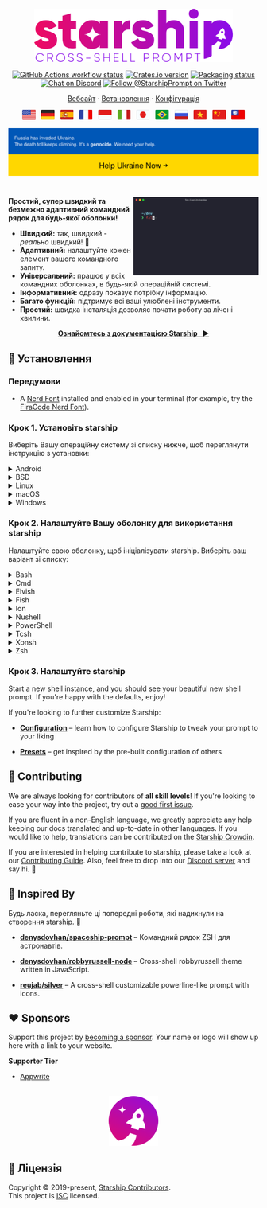 <p align="center">
  <img
    width="400"
    src="https://raw.githubusercontent.com/starship/starship/master/media/logo.png"
    alt="Starship – Cross-shell prompt"
 />
</p>

<p align="center">
  <a href="https://github.com/starship/starship/actions"
    ><img
      src="https://img.shields.io/github/actions/workflow/status/starship/starship/workflow.yml?branch=master&label=workflow&style=flat-square"
      alt="GitHub Actions workflow status"
 /></a>
  <a href="https://crates.io/crates/starship"
    ><img
      src="https://img.shields.io/crates/v/starship?style=flat-square"
      alt="Crates.io version"
 /></a>
  <a href="https://repology.org/project/starship/versions"
    ><img
      src="https://img.shields.io/repology/repositories/starship?label=in%20repositories&style=flat-square"
      alt="Packaging status" /></a
><br />
  <a href="https://discord.gg/starship"
    ><img
      src="https://img.shields.io/discord/567163873606500352?label=discord&logoColor=white&style=flat-square"
      alt="Chat on Discord"
 /></a>
  <a href="https://twitter.com/StarshipPrompt"
    ><img
      src="https://img.shields.io/badge/twitter-@StarshipPrompt-1DA1F3?style=flat-square"
      alt="Follow @StarshipPrompt on Twitter"
 /></a>
</p>

<p align="center">
  <a href="https://starship.rs">Вебсайт</a>
  ·
  <a href="#🚀-installation">Встановлення</a>
  ·
  <a href="https://starship.rs/config/">Конфігурація</a>
</p>

<p align="center">
  <a href="https://github.com/starship/starship/blob/master/README.md"
    ><img
      height="20"
      src="https://raw.githubusercontent.com/starship/starship/master/media/flag-us.png"
      alt="English"
 /></a>
  &nbsp;
  <a
    href="https://github.com/starship/starship/blob/master/docs/de-DE/guide/README.md"
    ><img
      height="20"
      src="https://raw.githubusercontent.com/starship/starship/master/media/flag-de.png"
      alt="Deutsch"
 /></a>
  &nbsp;
  <a
    href="https://github.com/starship/starship/blob/master/docs/es-ES/guide/README.md"
    ><img
      height="20"
      src="https://raw.githubusercontent.com/starship/starship/master/media/flag-es.png"
      alt="Español"
 /></a>
  &nbsp;
  <a
    href="https://github.com/starship/starship/blob/master/docs/fr-FR/guide/README.md"
    ><img
      height="20"
      src="https://raw.githubusercontent.com/starship/starship/master/media/flag-fr.png"
      alt="Français"
 /></a>
  &nbsp;
  <a
    href="https://github.com/starship/starship/blob/master/docs/id-ID/guide/README.md"
    ><img
      height="20"
      src="https://raw.githubusercontent.com/starship/starship/master/media/flag-id.png"
      alt="Bahasa Indonesia"
 /></a>
  &nbsp;
  <a
    href="https://github.com/starship/starship/blob/master/docs/it-IT/guide/README.md"
    ><img
      height="20"
      src="https://raw.githubusercontent.com/starship/starship/master/media/flag-it.png"
      alt="Italiano"
 /></a>
  &nbsp;
  <a
    href="https://github.com/starship/starship/blob/master/docs/ja-JP/guide/README.md"
    ><img
      height="20"
      src="https://raw.githubusercontent.com/starship/starship/master/media/flag-jp.png"
      alt="日本語"
 /></a>
  &nbsp;
  <a
    href="https://github.com/starship/starship/blob/master/docs/pt-BR/guide/README.md"
    ><img
      height="20"
      src="https://raw.githubusercontent.com/starship/starship/master/media/flag-br.png"
      alt="Português do Brasil"
 /></a>
  &nbsp;
  <a
    href="https://github.com/starship/starship/blob/master/docs/ru-RU/guide/README.md"
    ><img
      height="20"
      src="https://raw.githubusercontent.com/starship/starship/master/media/flag-ru.png"
      alt="Русский"
 /></a>
  &nbsp;
  <a
    href="https://github.com/starship/starship/blob/master/docs/vi-VN/guide/README.md"
    ><img
      height="20"
      src="https://raw.githubusercontent.com/starship/starship/master/media/flag-vn.png"
      alt="Tiếng Việt"
 /></a>
  &nbsp;
  <a
    href="https://github.com/starship/starship/blob/master/docs/zh-CN/guide/README.md"
    ><img
      height="20"
      src="https://raw.githubusercontent.com/starship/starship/master/media/flag-cn.png"
      alt="简体中文"
 /></a>
  &nbsp;
  <a
    href="https://github.com/starship/starship/blob/master/docs/zh-TW/guide/README.md"
    ><img
      height="20"
      src="https://raw.githubusercontent.com/starship/starship/master/media/flag-tw.png"
      alt="繁體中文"
 /></a>
</p>

[![SWUbanner](https://raw.githubusercontent.com/vshymanskyy/StandWithUkraine/main/banner2-direct.svg)](https://vshymanskyy.github.io/StandWithUkraine)

<h1></h1>

<img
  src="https://raw.githubusercontent.com/starship/starship/master/media/demo.gif"
  alt="Starship with iTerm2 and the Snazzy theme"
  width="50%"
  align="right"
 />

**Простий, супер швидкий та безмежно адаптивний командний рядок для будь-якої оболонки!**

- **Швидкий:** так, швидкий - _реально_ швидкий! 🚀
- **Адаптивний:** налаштуйте кожен елемент вашого командного запиту.
- **Універсальний:** працює у всіх командних оболонках, в будь-якій операційній системі.
- **Інформативний:** одразу показує потрібну інформацію.
- **Багато функцій:** підтримує всі ваші улюблені інструменти.
- **Простий:** швидка інсталяція дозволяє почати роботу за лічені хвилини.

<p align="center">
<a href="https://starship.rs/config/"><strong>Ознайомтесь з документацією Starship &nbsp;&nbsp;▶</strong></a>
</p>

<a name="🚀-installation"></a>

## 🚀 Установлення

### Передумови

- A [Nerd Font](https://www.nerdfonts.com/) installed and enabled in your terminal (for example, try the [FiraCode Nerd Font](https://www.nerdfonts.com/font-downloads)).

### Крок 1. Установіть starship

Виберіть Вашу операційну систему зі списку нижче, щоб переглянути інструкцію з установки:

<details>
<summary>Android</summary>

Встановіть Starship використовуючи будь-який з наступних менеджерів пакетів:

| Репозиторій                                                                       | Командна інструкція    |
| --------------------------------------------------------------------------------- | ---------------------- |
| [Termux](https://github.com/termux/termux-packages/tree/master/packages/starship) | `pkg install starship` |

</details>

<details>
<summary>BSD</summary>

Встановіть Starship використовуючи будь-який з наступних менеджерів пакетів:

| Дистрибутив     | Репозиторій                                              | Командна інструкція               |
| --------------- | -------------------------------------------------------- | --------------------------------- |
| **_Будь-який_** | **[crates.io](https://crates.io/crates/starship)**       | `cargo install starship --locked` |
| FreeBSD         | [FreshPorts](https://www.freshports.org/shells/starship) | `pkg install starship`            |
| NetBSD          | [pkgsrc](https://pkgsrc.se/shells/starship)              | `pkgin install starship`          |

</details>

<details>
<summary>Linux</summary>

Оновіться до останньої версії системи:

```sh
curl -sS https://starship.rs/install.sh | sh
```

Як варіант, можете встановити Starship через будь-який з наступних пакетних менеджерів:

| Дистрибутив        | Репозиторій                                                                                     | Командна інструкція                                                            |
| ------------------ | ----------------------------------------------------------------------------------------------- | ------------------------------------------------------------------------------ |
| **_Будь-який_**    | **[crates.io](https://crates.io/crates/starship)**                                              | `cargo install starship --locked`                                              |
| _Будь-який_        | [conda-forge](https://anaconda.org/conda-forge/starship)                                        | `conda install -c conda-forge starship`                                        |
| _Будь-який_        | [Linuxbrew](https://formulae.brew.sh/formula/starship)                                          | `brew install starship`                                                        |
| _Будь-який_        | [Snapcraft](https://snapcraft.io/starship)                                                      | `snap install starship`                                                        |
| Alpine Linux 3.13+ | [Alpine Linux Packages](https://pkgs.alpinelinux.org/packages?name=starship)                    | `apk add starship`                                                             |
| Arch Linux         | [Arch Linux Community](https://archlinux.org/packages/community/x86_64/starship)                | `pacman -S starship`                                                           |
| CentOS 7+          | [Copr](https://copr.fedorainfracloud.org/coprs/atim/starship)                                   | `dnf copr enable atim/starship` <br /> `dnf install starship` |
| Gentoo             | [Gentoo Packages](https://packages.gentoo.org/packages/app-shells/starship)                     | `emerge app-shells/starship`                                                   |
| Manjaro            |                                                                                                 | `pacman -S starship`                                                           |
| NixOS              | [nixpkgs](https://github.com/NixOS/nixpkgs/blob/master/pkgs/tools/misc/starship/default.nix)    | `nix-env -iA nixpkgs.starship`                                                 |
| Void Linux         | [Void Linux Packages](https://github.com/void-linux/void-packages/tree/master/srcpkgs/starship) | `xbps-install -S starship`                                                     |

</details>

<details>
<summary>macOS</summary>

Оновіться до останньої версії системи:

```sh
curl -sS https://starship.rs/install.sh | sh
```

Як варіант, можете встановити Starship через будь-який з наступних пакетних менеджерів:

| Репозиторій                                              | Командна інструкція                     |
| -------------------------------------------------------- | --------------------------------------- |
| **[crates.io](https://crates.io/crates/starship)**       | `cargo install starship --locked`       |
| [conda-forge](https://anaconda.org/conda-forge/starship) | `conda install -c conda-forge starship` |
| [Homebrew](https://formulae.brew.sh/formula/starship)    | `brew install starship`                 |
| [MacPorts](https://ports.macports.org/port/starship)     | `port install starship`                 |

</details>

<details>
<summary>Windows</summary>

Встановіть останню версію системи за допомогою MSI-інсталятора з розділу [релізів](https://github.com/starship/starship/releases/latest).

Встановіть Starship використовуючи будь-який з наступних менеджерів пакетів:

| Репозиторій                                                                                  | Командна інструкція                     |
| -------------------------------------------------------------------------------------------- | --------------------------------------- |
| **[crates.io](https://crates.io/crates/starship)**                                           | `cargo install starship --locked`       |
| [Chocolatey](https://community.chocolatey.org/packages/starship)                             | `choco install starship`                |
| [conda-forge](https://anaconda.org/conda-forge/starship)                                     | `conda install -c conda-forge starship` |
| [Scoop](https://github.com/ScoopInstaller/Main/blob/master/bucket/starship.json)             | `scoop install starship`                |
| [winget](https://github.com/microsoft/winget-pkgs/tree/master/manifests/s/Starship/Starship) | `winget install --id Starship.Starship` |

</details>

### Крок 2. Налаштуйте Вашу оболонку для використання starship

Налаштуйте свою оболонку, щоб ініціалізувати starship. Виберіть ваш варіант зі списку:

<details>
<summary>Bash</summary>

Додайте наступний рядок наприкінці `~/.bashrc`:

```sh
eval "$(starship init bash)"
```

</details>

<details>
<summary>Cmd</summary>

Вам потрібно використовувати [Clink](https://chrisant996.github.io/clink/clink.html) (v1.2.30+) разом з Cmd. Створіть файл за шляхом `%LocalAppData%\clink\starship.lua` із наступним вмістом:

```lua
load(io.popen('starship init cmd'):read("*a"))()
```

</details>

<details>
<summary>Elvish</summary>

Додайте наступний рядок наприкінці `~/.elvish/rc.elv`:

```sh
eval (starship init elvish)
```

Примітка: Підтримується лише Elvish v0.18+

</details>

<details>
<summary>Fish</summary>

Додайте наступний рядок наприкінці `~/.config/fish/config.fish`:

```fish
starship init fish | source
```

</details>

<details>
<summary>Ion</summary>

Додайте наступний рядок наприкінці `~/.config/ion/initrc`:

```sh
eval $(starship init ion)
```

</details>

<details>
<summary>Nushell</summary>

Add the following to the end of your Nushell env file (find it by running `$nu.env-path` in Nushell):

```sh
mkdir ~/.cache/starship
starship init nu | save -f ~/.cache/starship/init.nu
```

Додайте наступний рядок наприкінці Вашої конфігурації Nushell (знайдіть її виконавши `$nu.config-path`):

```sh
source ~/.cache/starship/init.nu
```

Примітка: Підтримується лише Nushell v0.73+

</details>

<details>
<summary>PowerShell</summary>

Додайте наступний рядок наприкінці Вашої конфігурації PowerShell (знайдіть її виконавши `$PROFILE`):

```powershell
Invoke-Expression (&starship init powershell)
```

</details>

<details>
<summary>Tcsh</summary>

Додайте наступний рядок наприкінці `~/.tcshrc`:

```sh
eval `starship init tcsh`
```

</details>

<details>
<summary>Xonsh</summary>

Додайте наступний рядок наприкінці `~/.xonshrc`:

```python
execx($(starship init xonsh))
```

</details>

<details>
<summary>Zsh</summary>

Додайте наступний рядок наприкінці `~/.zshrc`:

```sh
eval "$(starship init zsh)"
```

</details>

### Крок 3. Налаштуйте starship

Start a new shell instance, and you should see your beautiful new shell prompt. If you're happy with the defaults, enjoy!

If you're looking to further customize Starship:

- **[Configuration](https://starship.rs/config/)** – learn how to configure Starship to tweak your prompt to your liking

- **[Presets](https://starship.rs/presets/)** – get inspired by the pre-built configuration of others

## 🤝 Contributing

We are always looking for contributors of **all skill levels**! If you're looking to ease your way into the project, try out a [good first issue](https://github.com/starship/starship/labels/🌱%20good%20first%20issue).

If you are fluent in a non-English language, we greatly appreciate any help keeping our docs translated and up-to-date in other languages. If you would like to help, translations can be contributed on the [Starship Crowdin](https://translate.starship.rs/).

If you are interested in helping contribute to starship, please take a look at our [Contributing Guide](https://github.com/starship/starship/blob/master/CONTRIBUTING.md). Also, feel free to drop into our [Discord server](https://discord.gg/8Jzqu3T) and say hi. 👋

## 💭 Inspired By

Будь ласка, перегляньте ці попередні роботи, які надихнули на створення starship. 🙏

- **[denysdovhan/spaceship-prompt](https://github.com/denysdovhan/spaceship-prompt)** – Командний рядок ZSH для астронавтів.

- **[denysdovhan/robbyrussell-node](https://github.com/denysdovhan/robbyrussell-node)** – Cross-shell robbyrussell theme written in JavaScript.

- **[reujab/silver](https://github.com/reujab/silver)** – A cross-shell customizable powerline-like prompt with icons.

## ❤️ Sponsors

Support this project by [becoming a sponsor](https://github.com/sponsors/starship). Your name or logo will show up here with a link to your website.

**Supporter Tier**

- [Appwrite](https://appwrite.io/)

<p align="center">
    <br>
    <img width="100" src="https://raw.githubusercontent.com/starship/starship/master/media/icon.png" alt="Starship rocket icon">
</p>

## 📝 Ліцензія

Copyright © 2019-present, [Starship Contributors](https://github.com/starship/starship/graphs/contributors).<br /> This project is [ISC](https://github.com/starship/starship/blob/master/LICENSE) licensed.
